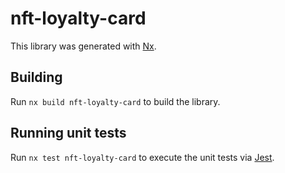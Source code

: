 # nft-loyalty-card

This library was generated with [Nx](https://nx.dev).

## Building

Run `nx build nft-loyalty-card` to build the library.

## Running unit tests

Run `nx test nft-loyalty-card` to execute the unit tests via [Jest](https://jestjs.io).
